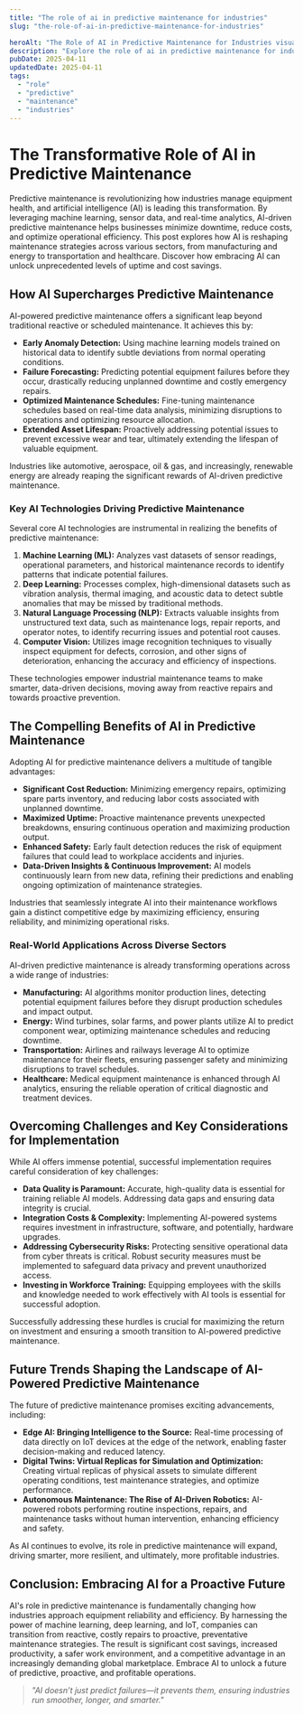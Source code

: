 ```yaml
---
title: "The role of ai in predictive maintenance for industries"
slug: "the-role-of-ai-in-predictive-maintenance-for-industries"

heroAlt: "The Role of AI in Predictive Maintenance for Industries visual cover image"
description: "Explore the role of ai in predictive maintenance for industries in this detailed guide, offering insights, strategies, and practical tips to enhance your understanding and application of the topic."
pubDate: 2025-04-11
updatedDate: 2025-04-11
tags:
  - "role"
  - "predictive"
  - "maintenance"
  - "industries"
---
```


# The Transformative Role of AI in Predictive Maintenance

Predictive maintenance is revolutionizing how industries manage equipment health, and artificial intelligence (AI) is leading this transformation. By leveraging machine learning, sensor data, and real-time analytics, AI-driven predictive maintenance helps businesses minimize downtime, reduce costs, and optimize operational efficiency. This post explores how AI is reshaping maintenance strategies across various sectors, from manufacturing and energy to transportation and healthcare. Discover how embracing AI can unlock unprecedented levels of uptime and cost savings.

## How AI Supercharges Predictive Maintenance

AI-powered predictive maintenance offers a significant leap beyond traditional reactive or scheduled maintenance. It achieves this by:

- **Early Anomaly Detection:** Using machine learning models trained on historical data to identify subtle deviations from normal operating conditions.
- **Failure Forecasting:** Predicting potential equipment failures before they occur, drastically reducing unplanned downtime and costly emergency repairs.
- **Optimized Maintenance Schedules:** Fine-tuning maintenance schedules based on real-time data analysis, minimizing disruptions to operations and optimizing resource allocation.
- **Extended Asset Lifespan:** Proactively addressing potential issues to prevent excessive wear and tear, ultimately extending the lifespan of valuable equipment.

Industries like automotive, aerospace, oil & gas, and increasingly, renewable energy are already reaping the significant rewards of AI-driven predictive maintenance.

### Key AI Technologies Driving Predictive Maintenance

Several core AI technologies are instrumental in realizing the benefits of predictive maintenance:

1.  **Machine Learning (ML):** Analyzes vast datasets of sensor readings, operational parameters, and historical maintenance records to identify patterns that indicate potential failures.
2.  **Deep Learning:** Processes complex, high-dimensional datasets such as vibration analysis, thermal imaging, and acoustic data to detect subtle anomalies that may be missed by traditional methods.
3.  **Natural Language Processing (NLP):** Extracts valuable insights from unstructured text data, such as maintenance logs, repair reports, and operator notes, to identify recurring issues and potential root causes.
4.  **Computer Vision:** Utilizes image recognition techniques to visually inspect equipment for defects, corrosion, and other signs of deterioration, enhancing the accuracy and efficiency of inspections.

These technologies empower industrial maintenance teams to make smarter, data-driven decisions, moving away from reactive repairs and towards proactive prevention.

## The Compelling Benefits of AI in Predictive Maintenance

Adopting AI for predictive maintenance delivers a multitude of tangible advantages:

- **Significant Cost Reduction:** Minimizing emergency repairs, optimizing spare parts inventory, and reducing labor costs associated with unplanned downtime.
- **Maximized Uptime:** Proactive maintenance prevents unexpected breakdowns, ensuring continuous operation and maximizing production output.
- **Enhanced Safety:** Early fault detection reduces the risk of equipment failures that could lead to workplace accidents and injuries.
- **Data-Driven Insights & Continuous Improvement:** AI models continuously learn from new data, refining their predictions and enabling ongoing optimization of maintenance strategies.

Industries that seamlessly integrate AI into their maintenance workflows gain a distinct competitive edge by maximizing efficiency, ensuring reliability, and minimizing operational risks.

### Real-World Applications Across Diverse Sectors

AI-driven predictive maintenance is already transforming operations across a wide range of industries:

- **Manufacturing:** AI algorithms monitor production lines, detecting potential equipment failures before they disrupt production schedules and impact output.
- **Energy:** Wind turbines, solar farms, and power plants utilize AI to predict component wear, optimizing maintenance schedules and reducing downtime.
- **Transportation:** Airlines and railways leverage AI to optimize maintenance for their fleets, ensuring passenger safety and minimizing disruptions to travel schedules.
- **Healthcare:** Medical equipment maintenance is enhanced through AI analytics, ensuring the reliable operation of critical diagnostic and treatment devices.

## Overcoming Challenges and Key Considerations for Implementation

While AI offers immense potential, successful implementation requires careful consideration of key challenges:

- **Data Quality is Paramount:** Accurate, high-quality data is essential for training reliable AI models. Addressing data gaps and ensuring data integrity is crucial.
- **Integration Costs & Complexity:** Implementing AI-powered systems requires investment in infrastructure, software, and potentially, hardware upgrades.
- **Addressing Cybersecurity Risks:** Protecting sensitive operational data from cyber threats is critical. Robust security measures must be implemented to safeguard data privacy and prevent unauthorized access.
- **Investing in Workforce Training:** Equipping employees with the skills and knowledge needed to work effectively with AI tools is essential for successful adoption.

Successfully addressing these hurdles is crucial for maximizing the return on investment and ensuring a smooth transition to AI-powered predictive maintenance.

## Future Trends Shaping the Landscape of AI-Powered Predictive Maintenance

The future of predictive maintenance promises exciting advancements, including:

- **Edge AI: Bringing Intelligence to the Source:** Real-time processing of data directly on IoT devices at the edge of the network, enabling faster decision-making and reduced latency.
- **Digital Twins: Virtual Replicas for Simulation and Optimization:** Creating virtual replicas of physical assets to simulate different operating conditions, test maintenance strategies, and optimize performance.
- **Autonomous Maintenance: The Rise of AI-Driven Robotics:** AI-powered robots performing routine inspections, repairs, and maintenance tasks without human intervention, enhancing efficiency and safety.

As AI continues to evolve, its role in predictive maintenance will expand, driving smarter, more resilient, and ultimately, more profitable industries.

## Conclusion: Embracing AI for a Proactive Future

AI's role in predictive maintenance is fundamentally changing how industries approach equipment reliability and efficiency. By harnessing the power of machine learning, deep learning, and IoT, companies can transition from reactive, costly repairs to proactive, preventative maintenance strategies. The result is significant cost savings, increased productivity, a safer work environment, and a competitive advantage in an increasingly demanding global marketplace. Embrace AI to unlock a future of predictive, proactive, and profitable operations.

> _"AI doesn’t just predict failures—it prevents them, ensuring industries run smoother, longer, and smarter."_
